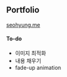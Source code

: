 ## Portfolio

[seohyung.me](https://www.seohyung.me)

#### To-do
- 이미지 최적화
- 내용 채우기
- fade-up animation

